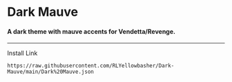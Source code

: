 # Dark Mauve
#### A dark theme with mauve accents for Vendetta/Revenge.
<hr>

Install Link
```
https://raw.githubusercontent.com/RLYellowbasher/Dark-Mauve/main/Dark%20Mauve.json
```
